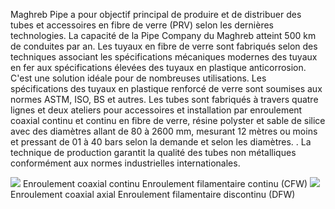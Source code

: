 Maghreb Pipe a pour objectif principal de produire et de distribuer des tubes et accessoires en fibre de verre (PRV) selon les dernières technologies.
La capacité de la Pipe Company du Maghreb atteint 500 km de conduites par an.
Les tuyaux en fibre de verre sont fabriqués selon des techniques associant les spécifications mécaniques modernes des tuyaux en fer aux spécifications élevées des tuyaux en plastique anticorrosion. C'est une solution idéale pour de nombreuses utilisations.
Les spécifications des tuyaux en plastique renforcé de verre sont soumises aux normes ASTM, ISO, BS et autres.
Les tubes sont fabriqués à travers quatre lignes et deux ateliers pour accessoires et installation par enroulement coaxial continu et continu en fibre de verre, résine polyster et sable de silice avec des diamètres allant de 80 à 2600 mm, mesurant 12 mètres ou moins et pressant de 01 à 40 bars selon la demande et selon les diamètres. .
La technique de production garantit la qualité des tubes non métalliques conformément aux normes industrielles internationales.

<div text-center>
<img src = "/assets/images/technology-1.jpg" />
Enroulement coaxial continu
Enroulement filamentaire continu (CFW)

<img src = "/assets/images/technology-2.jpg" />
Enroulement coaxial axial
Enroulement filamentaire discontinu (DFW)
</div>

